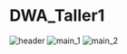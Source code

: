 # DWA_Taller1
![header](https://i.imgur.com/Db0GtGL.png)
![main_1](https://i.imgur.com/geYdfNT.png?1)
![main_2](https://i.imgur.com/JaVKawo.png?1)
